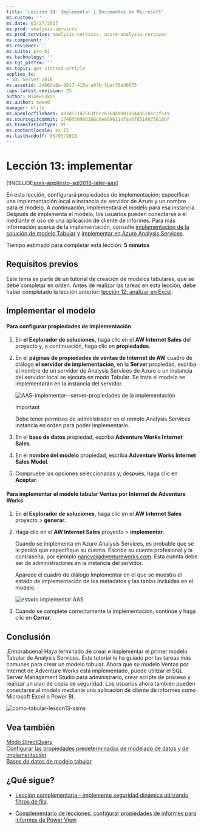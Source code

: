 ```yaml
---
title: 'Lección 14: Implementar | Documentos de Microsoft'
ms.custom: ''
ms.date: 03/27/2017
ms.prod: analysis-services
ms.prod_service: analysis-services, azure-analysis-services
ms.component: ''
ms.reviewer: ''
ms.suite: pro-bi
ms.technology: ''
ms.tgt_pltfrm: ''
ms.topic: get-started-article
applies_to:
- SQL Server 2016
ms.assetid: 24863a8a-9017-415a-a97b-fbac76ed0675
caps.latest.revision: 25
author: Minewiskan
ms.author: owend
manager: kfile
ms.openlocfilehash: 403d121d7563fbccb36dd08018544d670ec2f549
ms.sourcegitcommit: 1740f3090b168c0e809611a7aa6fd514075616bf
ms.translationtype: MT
ms.contentlocale: es-ES
ms.lasthandoff: 05/03/2018
---
```

# <a name="lesson-13-deploy"></a>Lección 13: implementar
[!INCLUDE[ssas-appliesto-sql2016-later-aas](../includes/ssas-appliesto-sql2016-later-aas.md)]

En esta lección, configurará propiedades de implementación; especificar una implementación local o instancia de servidor de Azure y un nombre para el modelo. A continuación, implementará el modelo para esa instancia. Después de implementa el modelo, los usuarios pueden conectarse a él mediante el uso de una aplicación de cliente de informes. Para más información acerca de la implementación, consulte [implementación de la solución de modelo Tabular](../analysis-services/tabular-models/tabular-model-solution-deployment-ssas-tabular.md) y [implementar en Azure Analysis Services](https://docs.microsoft.com/azure/analysis-services/analysis-services-deploy).  
  
Tiempo estimado para completar esta lección: **5 minutos**  
  
## <a name="prerequisites"></a>Requisitos previos  
Este tema es parte de un tutorial de creación de modelos tabulares, que se debe completar en orden. Antes de realizar las tareas en esta lección, debe haber completado la lección anterior: [lección 12: analizar en Excel](../analysis-services/lesson-12-analyze-in-excel.md).  
  
## <a name="deploy-the-model"></a>Implementar el modelo  
  
#### <a name="to-configure-deployment-properties"></a>Para configurar propiedades de implementación  
  
1.  En **el Explorador de soluciones**, haga clic en el **AW Internet Sales** del proyecto y, a continuación, haga clic en **propiedades**.  
  
2.  En el **páginas de propiedades de ventas de Internet de AW** cuadro de diálogo **el servidor de implementación**, en la **Server** propiedad, escriba el nombre de un servidor de Analysis Services de Azure o un instancia del servidor local se ejecuta en modo Tabular. Se trata el modelo se implementarán en la instancia del servidor.  

    ![AAS-implementar--server-propiedades de la implementación](../analysis-services/media/aas-deploy-deployment-server-property.png)
 
    > [!IMPORTANT]  
    > Debe tener permisos de administrador en el remoto Analysis Services instancia en orden para poder implementarlo.  
  
3.  En el **base de datos** propiedad, escriba **Adventure Works Internet Sales**.  
  
4.  En el **nombre del modelo** propiedad, escriba **Adventure Works Internet Sales Model**.  
  
5.  Compruebe las opciones seleccionadas y, después, haga clic en **Aceptar**.  
  
#### <a name="to-deploy-the-adventure-works-internet-sales-tabular-model"></a>Para implementar el modelo tabular Ventas por Internet de Adventure Works  
  
1.  En **el Explorador de soluciones**, haga clic en el **AW Internet Sales** proyecto > **generar**.  

2.  Haga clic en el **AW Internet Sales** proyecto > **implementar**.

    Cuando se implementa en Azure Analysis Services, es probable que se le pedirá que especifique su cuenta. Escriba su cuenta profesional y la contraseña, por ejemplo nancy@adventureworks.com. Esta cuenta debe ser de administradores en la instancia del servidor.
  
    Aparece el cuadro de diálogo Implementar en el que se muestra el estado de implementación de los metadatos y las tablas incluidas en el modelo.  
    
    ![estado implementar AAS](../analysis-services/media/aas-deploy-status.png)
  
3. Cuando se complete correctamente la implementación, continúe y haga clic en **Cerrar**.  
  
## <a name="conclusion"></a>Conclusión  
¡Enhorabuena! Haya terminado de crear e implementar el primer modelo Tabular de Analysis Services. Este tutorial le ha guiado por las tareas más comunes para crear un modelo tabular. Ahora que su modelo Ventas por Internet de Adventure Works está implementado, puede utilizar el SQL Server Management Studio para administrarlo, crear scripts de proceso y realizar un plan de copia de seguridad. Los usuarios ahora también pueden conectarse al modelo mediante una aplicación de cliente de informes como Microsoft Excel o Power BI.  

![como-tabular-lesson13-ssms](../analysis-services/media/as-tabular-lesson13-ssms.png)
  
  
## <a name="see-also"></a>Vea también  
[Modo DirectQuery](../analysis-services/tabular-models/directquery-mode-ssas-tabular.md)  
[Configurar las propiedades predeterminadas de modelado de datos y de implementación](../analysis-services/tabular-models/configure-default-data-modeling-and-deployment-properties-ssas-tabular.md)  
[Bases de datos de modelo tabular](../analysis-services/tabular-models/tabular-model-databases-ssas-tabular.md)  
  
  
  ## <a name="whats-next"></a>¿Qué sigue?
*  [Lección complementaria - implemente seguridad dinámica utilizando filtros de fila](../analysis-services/supplemental-lesson-implement-dynamic-security-by-using-row-filters.md).

*  [Complementario de lecciones: configurar propiedades de informes para informes de Power View](../analysis-services/supplemental-lesson-configure-reporting-properties-for-power-view-reports.md).
